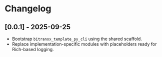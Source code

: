 # Changelog

## [0.0.1] - 2025-09-25
- Bootstrap `bitranox_template_py_cli` using the shared scaffold.
- Replace implementation-specific modules with placeholders ready for Rich-based logging.
